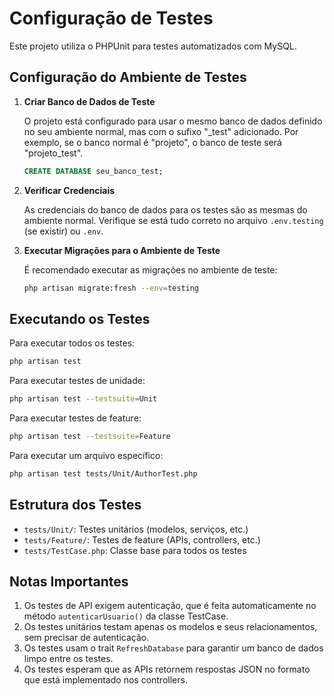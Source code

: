 # Configuração de Testes

Este projeto utiliza o PHPUnit para testes automatizados com MySQL.

## Configuração do Ambiente de Testes

1. **Criar Banco de Dados de Teste**

   O projeto está configurado para usar o mesmo banco de dados definido no seu ambiente normal, 
   mas com o sufixo "_test" adicionado. Por exemplo, se o banco normal é "projeto", o banco de teste será "projeto_test".

   ```sql
   CREATE DATABASE seu_banco_test;
   ```

2. **Verificar Credenciais**

   As credenciais do banco de dados para os testes são as mesmas do ambiente normal.
   Verifique se está tudo correto no arquivo `.env.testing` (se existir) ou `.env`.

3. **Executar Migrações para o Ambiente de Teste**

   É recomendado executar as migrações no ambiente de teste:

   ```bash
   php artisan migrate:fresh --env=testing
   ```

## Executando os Testes

Para executar todos os testes:

```bash
php artisan test
```

Para executar testes de unidade:

```bash
php artisan test --testsuite=Unit
```

Para executar testes de feature:

```bash
php artisan test --testsuite=Feature
```

Para executar um arquivo específico:

```bash
php artisan test tests/Unit/AuthorTest.php
```

## Estrutura dos Testes

- `tests/Unit/`: Testes unitários (modelos, serviços, etc.)
- `tests/Feature/`: Testes de feature (APIs, controllers, etc.)
- `tests/TestCase.php`: Classe base para todos os testes

## Notas Importantes

1. Os testes de API exigem autenticação, que é feita automaticamente no método `autenticarUsuario()` da classe TestCase.
2. Os testes unitários testam apenas os modelos e seus relacionamentos, sem precisar de autenticação.
3. Os testes usam o trait `RefreshDatabase` para garantir um banco de dados limpo entre os testes.
4. Os testes esperam que as APIs retornem respostas JSON no formato que está implementado nos controllers. 